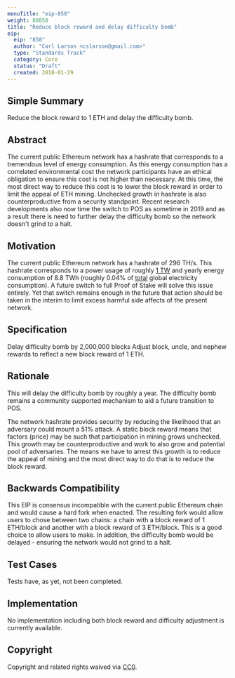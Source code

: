 ```yaml
---
menuTitle: "eip-858"
weight: 80858 
title: "Reduce block reward and delay difficulty bomb"
eip:
  eip: "858"
  author: "Carl Larson <cslarson@gmail.com>"
  type: "Standards Track"
  category: Core
  status: "Draft"
  created: 2018-01-29
---
```


## Simple Summary
Reduce the block reward to 1 ETH and delay the difficulty bomb.

## Abstract
The current public Ethereum network has a hashrate that corresponds to a tremendous level of energy consumption. As this energy consumption has a correlated environmental cost the network participants have an ethical obligation to ensure this cost is not higher than necessary. At this time, the most direct way to reduce this cost is to lower the block reward in order to limit the appeal of ETH mining. Unchecked growth in hashrate is also counterproductive from a security standpoint.
Recent research developments also now time the switch to POS as sometime in 2019 and as a result there is need to further delay the difficulty bomb so the network doesn't grind to a halt.


## Motivation
The current public Ethereum network has a hashrate of 296 TH/s. This hashrate corresponds to a power usage of roughly [1 TW](../assets/eip-858/calculations.md) and yearly energy consumption of 8.8 TWh (roughly 0.04% of [total](https://en.wikipedia.org/wiki/List_of_countries_by_electricity_consumption) global electricity consumption). A future switch to full Proof of Stake will solve this issue entirely. Yet that switch remains enough in the future that action should be taken in the interim to limit excess harmful side affects of the present network.

## Specification

Delay difficulty bomb by 2,000,000 blocks
Adjust block, uncle, and nephew rewards to reflect a new block reward of 1 ETH.

## Rationale
This will delay the difficulty bomb by roughly a year. The difficulty bomb remains a community supported mechanism to aid a future transition to POS.

The network hashrate provides security by reducing the likelihood that an adversary could mount a 51% attack. A static block reward means that factors (price) may be such that participation in mining grows unchecked. This growth may be counterproductive and work to also grow and potential pool of adversaries. The means we have to arrest this growth is to reduce the appeal of mining and the most direct way to do that is to reduce the block reward.

## Backwards Compatibility
This EIP is consensus incompatible with the current public Ethereum chain and would cause a hard fork when enacted. The resulting fork would allow users to chose between two chains: a chain with a block reward of 1 ETH/block and another with a block reward of 3 ETH/block. This is a good choice to allow users to make. In addition, the difficulty bomb would be delayed - ensuring the network would not grind to a halt.

## Test Cases
Tests have, as yet, not been completed.

## Implementation
No implementation including both block reward and difficulty adjustment is currently available.

## Copyright
Copyright and related rights waived via [CC0](https://creativecommons.org/publicdomain/zero/1.0/).
